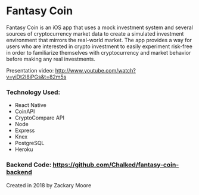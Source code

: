# Fantasy Coin

Fantasy Coin is an iOS app that uses a mock investment system and several sources of cryptocurrency market data to create a simulated investment environment that mirrors the real-world market. The app provides a way for users who are interested in crypto investment to easily experiment risk-free in order to familiarize themselves with cryptocurrency and market behavior before making any real investments.

Presentation video: http://www.youtube.com/watch?v=yiDt2I8iPGs&t=82m5s

### Technology Used:

- React Native
- CoinAPI
- CryptoCompare API
- Node 
- Express
- Knex 
- PostgreSQL
- Heroku 

### Backend Code: https://github.com/Chalked/fantasy-coin-backend

Created in 2018 by Zackary Moore
